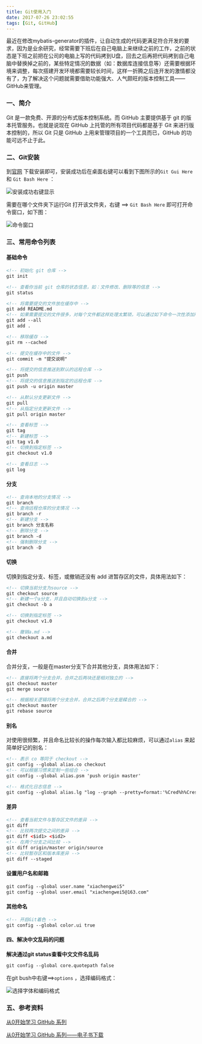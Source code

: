 ```yaml
---
title: Git使用入门
date: 2017-07-26 23:02:55
tags: [Git, GitHub]
---
```


最近在修改mybatis-generator的插件，让自动生成的代码更满足符合开发的要求，因为是业余研究，经常需要下班后在自己电脑上来继续之前的工作，之前的状态是下班之前把在公司的电脑上写的代码拷到U盘，回去之后再把代码拷到自己电脑中替换掉之前的，某些特定情况的数据（如：数据库连接信息等）还需要根据环境来调整，每次搭建开发环境都需要较长时间，这样一折腾之后连开发的激情都没有了，为了解决这个问题就需要借助功能强大、人气颇旺的版本控制工具——GitHub来管理。

<!-- more -->

### 一、简介 

Git 是一款免费、开源的分布式版本控制系统。而 GitHub 主要提供基于 git 的版本托管服务。也就是说现在 GitHub 上托管的所有项目代码都是基于 Git 来进行版本控制的，所以 Git 只是 GitHub 上用来管理项目的一个工具而已，GitHub 的功能可远不止于此。

### 二、Git安装

到[官网](https://git-for-windows.github.io/) 下载安装即可，安装成功后在桌面右键可以看到下图所示的`Git Gui Here` 和 `Git Bash Here` ：

![安装成功右键显示](http://olywxnzqu.bkt.clouddn.com/img/git_door/show.png) 

需要在哪个文件夹下运行Git 打开该文件夹，右键 ==>  `Git Bash Here` 即可打开命令窗口，如下图：

![命令窗口](http://olywxnzqu.bkt.clouddn.com/img/git_door/git_bush.png) 

### 三、常用命令列表

#### 基础命令 

``` xml
<!-- 初始化 git 仓库 -->
git init

<!-- 查看你当前 git 仓库的状态信息，如：文件修改、删除等的信息 -->
git status

<!-- 将需要提交的文件放在缓存中 -->
git add README.md
<!-- 如果需要提交的文件很多，对每个文件都这样处理太繁琐，可以通过如下命令一次性添加所有变更后的文件 -->
git add --all
git add .

<!-- 移除缓存 -->
git rm --cached

<!-- 提交在缓存中的文件 -->
git commit -m "提交说明"

<!-- 将提交的信息推送到默认的远程仓库 -->
git push
<!-- 将提交的信息推送到指定的远程仓库 -->
git push -u origin master

<!-- 从默认分支更新文件 -->
git pull
<!-- 从指定分支更新文件 -->
git pull origin master

<!-- 查看标签 -->
git tag
<!-- 新建标签 -->
git tag v1.0
<!-- 切换到指定标签 -->
git checkout v1.0

<!-- 查看日志 -->
git log
```

#### 分支

``` xml
<!-- 查询本地的分支情况 -->
git branch
<!-- 查询远程仓库的分支情况 -->
git branch -r
<!-- 新建分支 -->
git branch 分支名称
<!-- 删除分支 -->
git branch -d
<!-- 强制删除分支 -->
git branch -D
```

#### 切换 

切换到指定分支、标签，或撤销还没有 add 进暂存区的文件，具体用法如下：

``` xml
<!-- 切换当前分支为source -->
git checkout source
<!-- 新建一个a分支，并且自动切换到a分支 -->
git checkout -b a

<!-- 切换到指定标签 -->
git checkout v1.0

<!-- 撤销a.md -->
git checkout a.md
```

#### 合并

合并分支，一般是在master分支下合并其他分支，具体用法如下：

``` xml
<!-- 直接将两个分支合并，合并之后两块还是相对独立的 -->
git checkout master
git merge source

<!-- 根据相关逻辑将两个分支合并，合并之后两个分支是糅合的 -->
git checkout master
git rebase source
```

#### 别名

对使用很频繁，并且命名比较长的操作每次输入都比较麻烦，可以通过`alias` 来起简单好记的别名：

``` xml
<!-- 表示 co 等同于 checkout -->
git config --global alias.co checkout
<!-- 可以根据习惯来定制一些组合 -->
git config --global alias.psm 'push origin master'

<!-- 格式化日志信息 -->
git config --global alias.lg "log --graph --pretty=format:'%Cred%h%Creset -%C(yellow)% d%Creset %s %Cgreen(%cr) %C(bold blue)<%an>%Creset' --abbrev-commit --date=relative"
```

#### 差异

``` xml
<!-- 查看当前文件与暂存区文件的差异 -->
git diff
<!-- 比较两次提交之间的差异 -->
git diff <$id1> <$id2>
<!-- 在两个分支之间比较 -->
git diff origin/master origin/source
<!-- 比较暂存区和版本库差异 -->
git diff --staged
```

#### 设置用户名和邮箱

``` xml
git config --global user.name "xiachengwei5"
git config --global user.email "xiachengwei5@163.com"
```

#### 其他命名

``` xml
<!-- 开启Git着色 -->
git config --global color.ui true
```

#### 四、解决中文乱码的问题 

**解决通过git status查看中文文件名乱码** 

``` xml
git config --global core.quotepath false
```

在git bush中右键==>`options` ，选择编码格式：

![选择字体和编码格式](http://olywxnzqu.bkt.clouddn.com/img/git_door/selectFont.png) 

### 五、参考资料

[从0开始学习 GitHub 系列](http://stormzhang.com/github/2016/06/19/learn-github-from-zero-summary/) 

[从0开始学习 GitHub 系列——电子书下载](http://pan.baidu.com/s/1miJYaYs) 